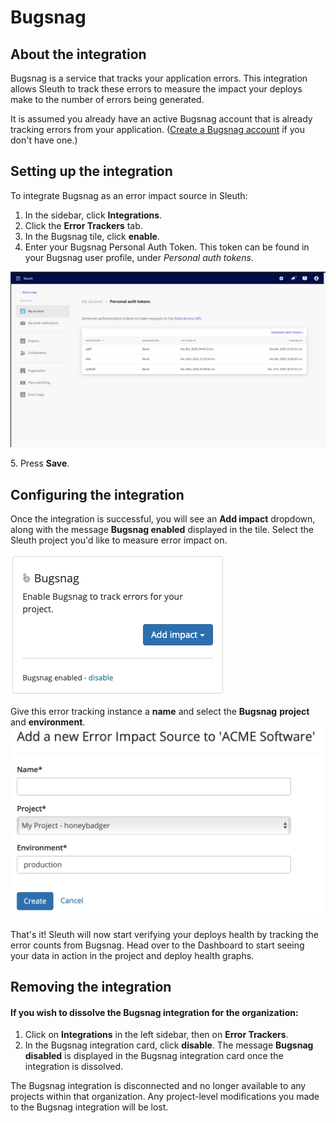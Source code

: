 # Bugsnag

## About the integration

Bugsnag is a service that tracks your application errors. This integration allows Sleuth to track these errors to measure the impact your deploys make to the number of errors being generated.

It is assumed you already have an active Bugsnag account that is already tracking errors from your application. ([Create a Bugsnag account](https://docs.bugsnag.com/platforms/) if you don't have one.)&#x20;

## Setting up the integration

To integrate Bugsnag as an error impact source in Sleuth:&#x20;

1. In the sidebar, click **Integrations**.&#x20;
2. Click the **Error Trackers** tab.&#x20;
3. In the Bugsnag tile, click **enable**.&#x20;
4. Enter your Bugsnag Personal Auth Token. This token can be found in your Bugsnag user profile, under _Personal auth tokens_.&#x20;

![](<../../../.gitbook/assets/bugsnag (1) (1) (1).png>)

&#x20;   5\. Press **Save**.&#x20;

## Configuring the integration

Once the integration is successful, you will see an **Add impact** dropdown, along with the message **Bugsnag enabled** displayed in the tile. Select the Sleuth project you'd like to measure error impact on.&#x20;

![](../../../.gitbook/assets/integrations-sleuth-2021-01-26-14-39-16.png)

Give this error tracking instance a **name** and select the **Bugsnag** **project** and **environment**.\
&#x20;![](../../../.gitbook/assets/honeybadger-sleuth-impact-info.png)&#x20;

That's it! Sleuth will now start verifying your deploys health by tracking the error counts from Bugsnag. Head over to the Dashboard to start seeing your data in action in the project and deploy health graphs.&#x20;

## Removing the integration

#### If you wish to dissolve the Bugsnag integration for the organization:&#x20;

1. Click on **Integrations** in the left sidebar, then on **Error Trackers**.&#x20;
2. In the Bugsnag integration card, click **disable**. The message **Bugsnag disabled** is displayed in the Bugsnag integration card once the integration is dissolved.

The Bugsnag integration is disconnected and no longer available to any projects within that organization. Any project-level modifications you made to the Bugsnag integration will be lost.

